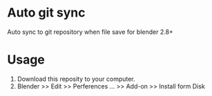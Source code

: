 # Auto git sync

Auto sync to git repository when file save for blender 2.8+

# Usage

  1. Download this reposity to your computer.
  2. Blender >> Edit >> Perferences ... >> Add-on >> Install form Disk
